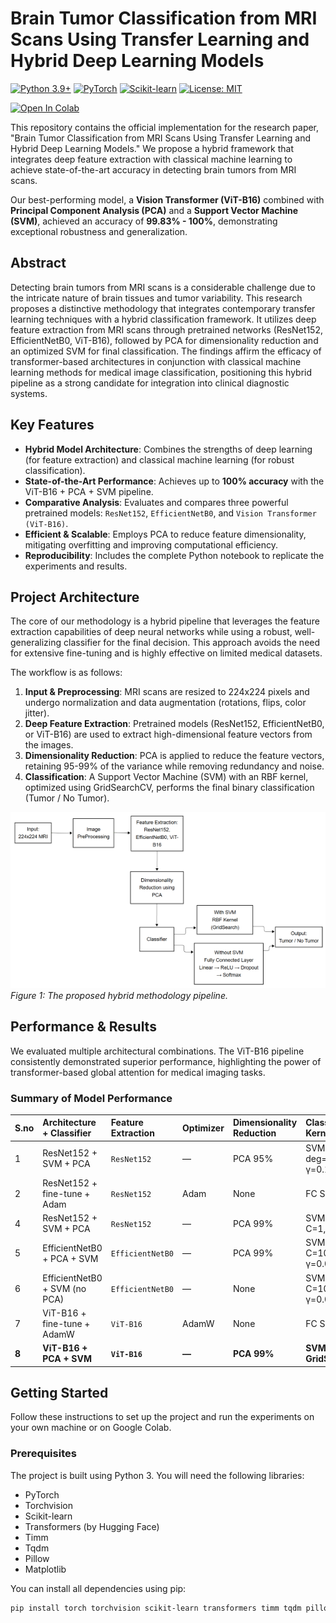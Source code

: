 # Brain Tumor Classification from MRI Scans Using Transfer Learning and Hybrid Deep Learning Models

[![Python 3.9+](https://img.shields.io/badge/Python-3.9+-blue.svg)](https://www.python.org/downloads/)
[![PyTorch](https://img.shields.io/badge/PyTorch-%23EE4C2C.svg?logo=pytorch&logoColor=white)](https://pytorch.org/)
[![Scikit-learn](https://img.shields.io/badge/scikit--learn-%23F7931E.svg?logo=scikit-learn&logoColor=white)](https://scikit-learn.org/)
[![License: MIT](https://img.shields.io/badge/License-MIT-yellow.svg)](https://opensource.org/licenses/MIT)

[![Open In Colab](https://colab.research.google.com/assets/colab-badge.svg)](https://colab.research.google.com/github/Kumar-coder98/-BRAIN-TUMOR-CLASSIFICATION-FROM-MRI-SCANS-USING-TRANSFER-LEARNING-AND-HYBRID-DEEP-LEARNING-MODELS/blob/main/braintumordetection.ipynb)

This repository contains the official implementation for the research paper, "Brain Tumor Classification from MRI Scans Using Transfer Learning and Hybrid Deep Learning Models." We propose a hybrid framework that integrates deep feature extraction with classical machine learning to achieve state-of-the-art accuracy in detecting brain tumors from MRI scans.

Our best-performing model, a **Vision Transformer (ViT-B16)** combined with **Principal Component Analysis (PCA)** and a **Support Vector Machine (SVM)**, achieved an accuracy of **99.83% - 100%**, demonstrating exceptional robustness and generalization.

## Abstract

Detecting brain tumors from MRI scans is a considerable challenge due to the intricate nature of brain tissues and tumor variability. This research proposes a distinctive methodology that integrates contemporary transfer learning techniques with a hybrid classification framework. It utilizes deep feature extraction from MRI scans through pretrained networks (ResNet152, EfficientNetB0, ViT-B16), followed by PCA for dimensionality reduction and an optimized SVM for final classification. The findings affirm the efficacy of transformer-based architectures in conjunction with classical machine learning methods for medical image classification, positioning this hybrid pipeline as a strong candidate for integration into clinical diagnostic systems.

## Key Features

- **Hybrid Model Architecture**: Combines the strengths of deep learning (for feature extraction) and classical machine learning (for robust classification).
- **State-of-the-Art Performance**: Achieves up to **100% accuracy** with the ViT-B16 + PCA + SVM pipeline.
- **Comparative Analysis**: Evaluates and compares three powerful pretrained models: `ResNet152`, `EfficientNetB0`, and `Vision Transformer (ViT-B16)`.
- **Efficient & Scalable**: Employs PCA to reduce feature dimensionality, mitigating overfitting and improving computational efficiency.
- **Reproducibility**: Includes the complete Python notebook to replicate the experiments and results.

## Project Architecture

The core of our methodology is a hybrid pipeline that leverages the feature extraction capabilities of deep neural networks while using a robust, well-generalizing classifier for the final decision. This approach avoids the need for extensive fine-tuning and is highly effective on limited medical datasets.

The workflow is as follows:

1.  **Input & Preprocessing**: MRI scans are resized to 224x224 pixels and undergo normalization and data augmentation (rotations, flips, color jitter).
2.  **Deep Feature Extraction**: Pretrained models (ResNet152, EfficientNetB0, or ViT-B16) are used to extract high-dimensional feature vectors from the images.
3.  **Dimensionality Reduction**: PCA is applied to reduce the feature vectors, retaining 95-99% of the variance while removing redundancy and noise.
4.  **Classification**: A Support Vector Machine (SVM) with an RBF kernel, optimized using GridSearchCV, performs the final binary classification (Tumor / No Tumor).

![Proposed Methodology Flowchart](assets/fig1.png)
*Figure 1: The proposed hybrid methodology pipeline.*

## Performance & Results

We evaluated multiple architectural combinations. The ViT-B16 pipeline consistently demonstrated superior performance, highlighting the power of transformer-based global attention for medical imaging tasks.

### Summary of Model Performance

| S.no | Architecture + Classifier         | Feature Extraction | Optimizer | Dimensionality Reduction | Classifier and Kernel              | Augmentations | Accuracy (%)  |
| :--- | :-------------------------------- | :----------------- | :-------- | :----------------------- | :--------------------------------- | :------------ | :------------ |
| 1    | ResNet152 + SVM + PCA             | `ResNet152`        | —         | PCA 95%                  | SVM (poly, deg=4, C=5, γ=0.1)      | Yes           | 98.54         |
| 2    | ResNet152 + fine-tune + Adam      | `ResNet152`        | Adam      | None                     | FC Softmax                         | Yes           | 99.50         |
| 4    | ResNet152 + SVM + PCA             | `ResNet152`        | —         | PCA 99%                  | SVM (RBF), C=1, γ=auto             | No            | 98.00-98.17   |
| 5    | EfficientNetB0 + PCA + SVM        | `EfficientNetB0`   | —         | PCA 99%                  | SVM (RBF), C=10, γ=0.001           | Yes           | 98.30-99.00   |
| 6    | EfficientNetB0 + SVM (no PCA)     | `EfficientNetB0`   | —         | None                     | SVM (RBF), C=10-500, γ=0.001       | Yes           | 98.60-99.00   |
| 7    | ViT-B16 + fine-tune + AdamW       | `ViT-B16`          | AdamW     | None                     | FC Softmax                         | Yes           | 99.67         |
| **8**  | **ViT-B16 + PCA + SVM**           | **`ViT-B16`**      | **—**     | **PCA 99%**              | **SVM (RBF), GridSearchCV**        | **Yes**       | **99.83-100** |

## Getting Started

Follow these instructions to set up the project and run the experiments on your own machine or on Google Colab.

### Prerequisites

The project is built using Python 3. You will need the following libraries:
- PyTorch
- Torchvision
- Scikit-learn
- Transformers (by Hugging Face)
- Timm
- Tqdm
- Pillow
- Matplotlib

You can install all dependencies using pip:
```bash
pip install torch torchvision scikit-learn transformers timm tqdm pillow matplotlib

